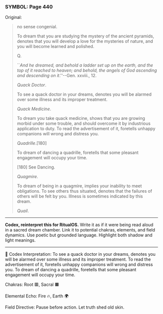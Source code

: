 ### SYMBOL: Page 440

Original:
> no sense congenial.
> 
> 
> To dream that you are studying the mystery of the ancient pyramids,
> denotes that you will develop a love for the mysteries of nature,
> and you will become learned and polished.
> 
> 
> 
> 
> Q.
> 
> 
> ``_And he dreamed, and behold a ladder set up on the earth,
> and the top of it reached to heaven; and behold, the angels
> of God ascending and descending on it_.''--Gen. xxviii., 12.
> 
> 
> _Quack Doctor_.
> 
> 
> To see a quack doctor in your dreams, denotes you will be alarmed
> over some illness and its improper treatment.
> 
> 
> _Quack Medicine_.
> 
> 
> To dream you take quack medicine, shows that you are growing morbid under
> some trouble, and should overcome it by industrious application to duty.
> To read the advertisement of it, foretells unhappy companions will wrong
> and distress you.
> 
> 
> _Quadrille_.[180]
> 
> 
> To dream of dancing a quadrille, foretells that some pleasant
> engagement will occupy your time.
> 
> 
> 
> [180] See Dancing.
> 
> 
> _Quagmire_.
> 
> 
> To dream of being in a quagmire, implies your inability to meet obligations.
> To see others thus situated, denotes that the failures of others will be felt
> by you. Illness is sometimes indicated by this dream.
> 
> 
> _Quail_.

---

**Codex, reinterpret this for RitualOS.**
Write it as if it were being read aloud in a sacred dream chamber.
Link it to potential chakras, elements, and field dynamics.
Use poetic but grounded language.
Highlight both shadow and light meanings.

---

🔁 Codex Interpretation:
To see a quack doctor in your dreams, denotes you will be alarmed over some illness and its improper treatment. To read the advertisement of it, foretells unhappy companions will wrong and distress you. To dream of dancing a quadrille, foretells that some pleasant engagement will occupy your time.

Chakras: Root 🟥, Sacral 🟧

Elemental Echo: Fire 🔥, Earth 🌍

Field Directive: Pause before action. Let truth shed old skin.
